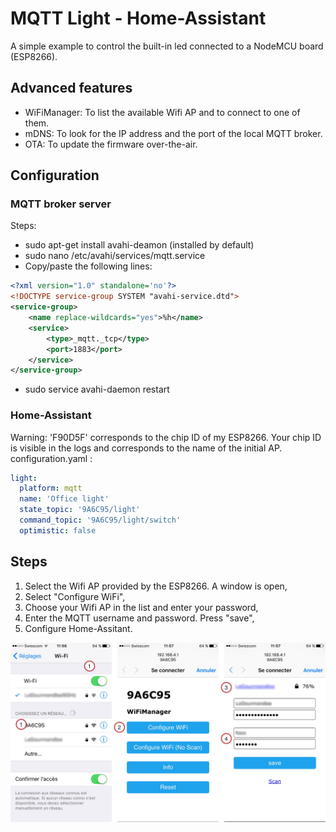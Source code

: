 # MQTT Light - Home-Assistant
A simple example to control the built-in led connected to a NodeMCU board (ESP8266).

## Advanced features
- WiFiManager: To list the available Wifi AP and to connect to one of them.
- mDNS:        To look for the IP address and the port of the local MQTT broker.
- OTA:         To update the firmware over-the-air.

## Configuration
### MQTT broker server
Steps:
- sudo apt-get install avahi-deamon (installed by default)
- sudo nano /etc/avahi/services/mqtt.service
- Copy/paste the following lines:
```xml
<?xml version="1.0" standalone='no'?>
<!DOCTYPE service-group SYSTEM "avahi-service.dtd">
<service-group>
    <name replace-wildcards="yes">%h</name>
    <service>
        <type>_mqtt._tcp</type>
        <port>1883</port>
    </service>
</service-group>
```
- sudo service avahi-daemon restart

### Home-Assistant
Warning: 'F90D5F' corresponds to the chip ID of my ESP8266.
Your chip ID is visible in the logs and corresponds to the name of the initial AP.
configuration.yaml :
```yaml
light:
  platform: mqtt
  name: 'Office light'
  state_topic: '9A6C95/light'
  command_topic: '9A6C95/light/switch'
  optimistic: false
```

## Steps
1. Select the Wifi AP provided by the ESP8266. A window is open,
2. Select "Configure WiFi",
3. Choose your Wifi AP in the list and enter your password,
4. Enter the MQTT username and password. Press "save",
5. Configure Home-Assitant.

![Schematic](Schematic.jpg)

